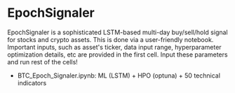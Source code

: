 # EpochSignaler
EpochSignaler is a sophisticated LSTM-based multi-day buy/sell/hold signal for stocks and crypto assets. This is done via a user-friendly notebook. Important inputs, such as asset's ticker, data input range, hyperparameter optimization details, etc are provided in the first cell. Input these parameters and run rest of the cells!

- BTC_Epoch_Signaler.ipynb: ML (LSTM) + HPO (optuna) + 50 technical indicators
